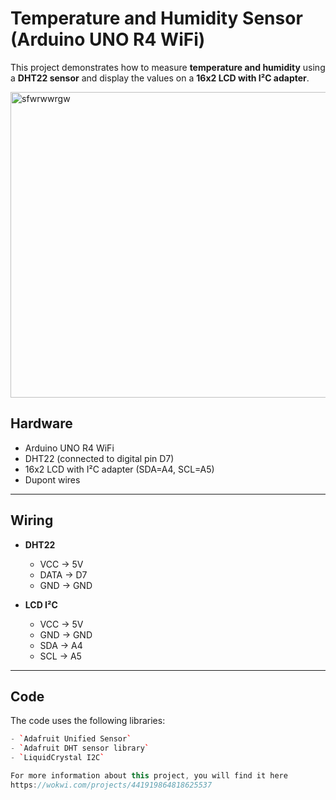 # Temperature and Humidity Sensor (Arduino UNO R4 WiFi)

This project demonstrates how to measure **temperature and humidity** using a **DHT22 sensor** and display the values on a **16x2 LCD with I²C adapter**.


<img width="738" height="489" alt="sfwrwwrgw" src="https://github.com/user-attachments/assets/d458e629-fb01-446b-8a1d-8e990f0b187a" />


## Hardware
- Arduino UNO R4 WiFi  
- DHT22 (connected to digital pin D7)  
- 16x2 LCD with I²C adapter (SDA=A4, SCL=A5)  
- Dupont wires  

---

## Wiring
- **DHT22**  
  - VCC → 5V  
  - DATA → D7  
  - GND → GND  

- **LCD I²C**  
  - VCC → 5V  
  - GND → GND  
  - SDA → A4  
  - SCL → A5  

---

## Code
The code uses the following libraries:
```cpp
- `Adafruit Unified Sensor`  
- `Adafruit DHT sensor library`  
- `LiquidCrystal I2C`

For more information about this project, you will find it here
https://wokwi.com/projects/441919864818625537
